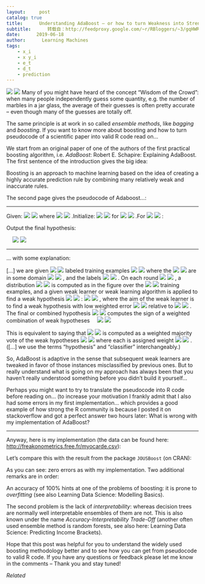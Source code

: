 ```yaml
---
layout:     post
catalog: true
title:      Understanding AdaBoost – or how to turn Weakness into Strength
subtitle:      转载自：http://feedproxy.google.com/~r/RBloggers/~3/gqHWRRXsfTM/
date:      2019-06-18
author:      Learning Machines
tags:
    - x_i
    - x y_i
    - e_t
    - d_t
    - prediction
---
```











![](https://i0.wp.com/blog.ephorie.de/wp-content/uploads/2019/03/rocket-1027577_1280-e1560686292768-223x300.jpg?resize=223%2C300&is-pending-load=1)
![](https://i0.wp.com/blog.ephorie.de/wp-content/uploads/2019/03/rocket-1027577_1280-e1560686292768-223x300.jpg?resize=223%2C300)
Many of you might have heard of the concept “Wisdom of the Crowd”: when many people independently guess some quantity, e.g. the number of marbles in a jar glass, the average of their guesses is often pretty accurate – even though many of the guesses are totally off.

The same principle is at work in so called *ensemble methods*, like *bagging* and *boosting*. If you want to know more about boosting and how to turn pseudocode of a scientific paper into valid R code read on…

We start from an original paper of one of the authors of the first practical boosting algorithm, i.e. *AdaBoost*: Robert E. Schapire: Explaining AdaBoost. The first sentence of the introduction gives the big idea:

> 
Boosting is an approach to machine learning based on the idea of creating a highly accurate prediction rule by combining many relatively weak and inaccurate rules.


The second page gives the pseudocode of Adaboost…:

---

Given: ![](https://i2.wp.com/blog.ephorie.de/wp-content/ql-cache/quicklatex.com-f1c35eedb3386b5eaa8f1bf55355b6da_l3.png?resize=151%2C18&is-pending-load=1)
![](https://i2.wp.com/blog.ephorie.de/wp-content/ql-cache/quicklatex.com-f1c35eedb3386b5eaa8f1bf55355b6da_l3.png?resize=151%2C18)
 where ![](https://i2.wp.com/blog.ephorie.de/wp-content/ql-cache/quicklatex.com-2dde763f22d0ffc125c4fb556c021e72_l3.png?resize=167%2C18&is-pending-load=1)
![](https://i2.wp.com/blog.ephorie.de/wp-content/ql-cache/quicklatex.com-2dde763f22d0ffc125c4fb556c021e72_l3.png?resize=167%2C18)
.Initialize: ![](https://i0.wp.com/blog.ephorie.de/wp-content/ql-cache/quicklatex.com-ee94db9e18023073f2e0429733ac11ab_l3.png?resize=99%2C19&is-pending-load=1)
![](https://i0.wp.com/blog.ephorie.de/wp-content/ql-cache/quicklatex.com-ee94db9e18023073f2e0429733ac11ab_l3.png?resize=99%2C19)
 for ![](https://i1.wp.com/blog.ephorie.de/wp-content/ql-cache/quicklatex.com-cb260f5aacbe308cb892ebdab599f5f6_l3.png?resize=53%2C16&is-pending-load=1)
![](https://i1.wp.com/blog.ephorie.de/wp-content/ql-cache/quicklatex.com-cb260f5aacbe308cb892ebdab599f5f6_l3.png?resize=53%2C16)
.For ![](https://i1.wp.com/blog.ephorie.de/wp-content/ql-cache/quicklatex.com-a3dd9023f7b572ed5500f15b9c91ff95_l3.png?resize=82%2C16&is-pending-load=1)
![](https://i1.wp.com/blog.ephorie.de/wp-content/ql-cache/quicklatex.com-a3dd9023f7b572ed5500f15b9c91ff95_l3.png?resize=82%2C16)
:

Output the final hypothesis: 

     ![](https://i0.wp.com/blog.ephorie.de/wp-content/ql-cache/quicklatex.com-ca2dfcba7a4c7b2afe99072a59fbf53d_l3.png?resize=219%2C54&is-pending-load=1)
![](https://i0.wp.com/blog.ephorie.de/wp-content/ql-cache/quicklatex.com-ca2dfcba7a4c7b2afe99072a59fbf53d_l3.png?resize=219%2C54)


---

… with some explanation:

> 

[…] we are given ![](https://i1.wp.com/blog.ephorie.de/wp-content/ql-cache/quicklatex.com-fdc40b8ad1cdad0aab9d632215459d28_l3.png?resize=15%2C8&is-pending-load=1)
![](https://i1.wp.com/blog.ephorie.de/wp-content/ql-cache/quicklatex.com-fdc40b8ad1cdad0aab9d632215459d28_l3.png?resize=15%2C8)
 labeled training examples ![](https://i2.wp.com/blog.ephorie.de/wp-content/ql-cache/quicklatex.com-f1c35eedb3386b5eaa8f1bf55355b6da_l3.png?resize=151%2C18&is-pending-load=1)
![](https://i2.wp.com/blog.ephorie.de/wp-content/ql-cache/quicklatex.com-f1c35eedb3386b5eaa8f1bf55355b6da_l3.png?resize=151%2C18)
 where the ![](https://i1.wp.com/blog.ephorie.de/wp-content/ql-cache/quicklatex.com-0b54b6650568ca95d4ae3cfe5e89f9d3_l3.png?resize=31%2C17&is-pending-load=1)
![](https://i1.wp.com/blog.ephorie.de/wp-content/ql-cache/quicklatex.com-0b54b6650568ca95d4ae3cfe5e89f9d3_l3.png?resize=31%2C17)
 are in some domain ![](https://i2.wp.com/blog.ephorie.de/wp-content/ql-cache/quicklatex.com-996ff7036e644e89f8ac379fa58d0cf7_l3.png?resize=16%2C12&is-pending-load=1)
![](https://i2.wp.com/blog.ephorie.de/wp-content/ql-cache/quicklatex.com-996ff7036e644e89f8ac379fa58d0cf7_l3.png?resize=16%2C12)
, and the labels ![](https://i0.wp.com/blog.ephorie.de/wp-content/ql-cache/quicklatex.com-1f8f771a98de8c408987cd9e184687d7_l3.png?resize=92%2C18&is-pending-load=1)
![](https://i0.wp.com/blog.ephorie.de/wp-content/ql-cache/quicklatex.com-1f8f771a98de8c408987cd9e184687d7_l3.png?resize=92%2C18)
. On each round ![](https://i0.wp.com/blog.ephorie.de/wp-content/ql-cache/quicklatex.com-4b8df7484826fff43272d1b7cc31c3f5_l3.png?resize=82%2C16&is-pending-load=1)
![](https://i0.wp.com/blog.ephorie.de/wp-content/ql-cache/quicklatex.com-4b8df7484826fff43272d1b7cc31c3f5_l3.png?resize=82%2C16)
, a distribution ![](https://i2.wp.com/blog.ephorie.de/wp-content/ql-cache/quicklatex.com-6c88f6a07cb3cf223b155b019c384592_l3.png?resize=20%2C15&is-pending-load=1)
![](https://i2.wp.com/blog.ephorie.de/wp-content/ql-cache/quicklatex.com-6c88f6a07cb3cf223b155b019c384592_l3.png?resize=20%2C15)
 is computed as in the figure over the ![](https://i1.wp.com/blog.ephorie.de/wp-content/ql-cache/quicklatex.com-fdc40b8ad1cdad0aab9d632215459d28_l3.png?resize=15%2C8&is-pending-load=1)
![](https://i1.wp.com/blog.ephorie.de/wp-content/ql-cache/quicklatex.com-fdc40b8ad1cdad0aab9d632215459d28_l3.png?resize=15%2C8)
 training examples, and a given weak learner or weak learning algorithm is applied to find a weak hypothesis ![](https://i1.wp.com/blog.ephorie.de/wp-content/ql-cache/quicklatex.com-1460891968411a540248b1c6558d1dd4_l3.png?resize=15%2C16&is-pending-load=1)
![](https://i1.wp.com/blog.ephorie.de/wp-content/ql-cache/quicklatex.com-1460891968411a540248b1c6558d1dd4_l3.png?resize=15%2C16)
: ![](https://i0.wp.com/blog.ephorie.de/wp-content/ql-cache/quicklatex.com-22b1ad09354a9d6475b27bb3fbc71144_l3.png?resize=100%2C18&is-pending-load=1)
![](https://i0.wp.com/blog.ephorie.de/wp-content/ql-cache/quicklatex.com-22b1ad09354a9d6475b27bb3fbc71144_l3.png?resize=100%2C18)
, where the aim of the weak learner is to find a weak hypothesis with low weighted error ![](https://i1.wp.com/blog.ephorie.de/wp-content/ql-cache/quicklatex.com-9445c32267183d8928af065a479cb62b_l3.png?resize=12%2C11&is-pending-load=1)
![](https://i1.wp.com/blog.ephorie.de/wp-content/ql-cache/quicklatex.com-9445c32267183d8928af065a479cb62b_l3.png?resize=12%2C11)
 relative to ![](https://i2.wp.com/blog.ephorie.de/wp-content/ql-cache/quicklatex.com-6c88f6a07cb3cf223b155b019c384592_l3.png?resize=20%2C15&is-pending-load=1)
![](https://i2.wp.com/blog.ephorie.de/wp-content/ql-cache/quicklatex.com-6c88f6a07cb3cf223b155b019c384592_l3.png?resize=20%2C15)
. The final or combined hypothesis ![](https://i2.wp.com/blog.ephorie.de/wp-content/ql-cache/quicklatex.com-a7cedbc00aa5531f310166df85e3a9bb_l3.png?resize=16%2C12&is-pending-load=1)
![](https://i2.wp.com/blog.ephorie.de/wp-content/ql-cache/quicklatex.com-a7cedbc00aa5531f310166df85e3a9bb_l3.png?resize=16%2C12)
 computes the sign of a weighted combination of weak hypotheses 
     ![](https://i0.wp.com/blog.ephorie.de/wp-content/ql-cache/quicklatex.com-9bef05a6e19828314f4f05f603a20e16_l3.png?resize=151%2C53&is-pending-load=1)
![](https://i0.wp.com/blog.ephorie.de/wp-content/ql-cache/quicklatex.com-9bef05a6e19828314f4f05f603a20e16_l3.png?resize=151%2C53)

This is equivalent to saying that ![](https://i2.wp.com/blog.ephorie.de/wp-content/ql-cache/quicklatex.com-a7cedbc00aa5531f310166df85e3a9bb_l3.png?resize=16%2C12&is-pending-load=1)
![](https://i2.wp.com/blog.ephorie.de/wp-content/ql-cache/quicklatex.com-a7cedbc00aa5531f310166df85e3a9bb_l3.png?resize=16%2C12)
 is computed as a weighted majority vote of the weak hypotheses ![](https://i1.wp.com/blog.ephorie.de/wp-content/ql-cache/quicklatex.com-1460891968411a540248b1c6558d1dd4_l3.png?resize=15%2C16&is-pending-load=1)
![](https://i1.wp.com/blog.ephorie.de/wp-content/ql-cache/quicklatex.com-1460891968411a540248b1c6558d1dd4_l3.png?resize=15%2C16)
 where each is assigned weight ![](https://i1.wp.com/blog.ephorie.de/wp-content/ql-cache/quicklatex.com-2c27965a8debae7e020ebe55c12b1d7a_l3.png?resize=16%2C11&is-pending-load=1)
![](https://i1.wp.com/blog.ephorie.de/wp-content/ql-cache/quicklatex.com-2c27965a8debae7e020ebe55c12b1d7a_l3.png?resize=16%2C11)
 . ([…] we use the terms “hypothesis” and “classifier” interchangeably.)



So, AdaBoost is adaptive in the sense that subsequent weak learners are tweaked in favor of those instances misclassified by previous ones. But to really understand what is going on my approach has always been that you haven’t really understood something before you didn’t build it yourself… 

Perhaps you might want to try to translate the pseudocode into R code before reading on… (to increase your motivation I frankly admit that I also had some errors in my first implementation… which provides a good example of how strong the R community is because I posted it on stackoverflow and got a perfect answer two hours later: What is wrong with my implementation of AdaBoost?

---

Anyway, here is my implementation (the data can be found here: http://freakonometrics.free.fr/myocarde.csv):

Let’s compare this with the result from the package `JOUSBoost` (on CRAN):

As you can see: zero errors as with my implementation. Two additional remarks are in order:

An accuracy of 100% hints at one of the problems of boosting: it is prone to *overfitting* (see also Learning Data Science: Modelling Basics).

The second problem is the lack of *interpretability*: whereas decision trees are normally well interpretable ensembles of them are not. This is also known under the name *Accuracy-Interpretability Trade-Off* (another often used ensemble method is random forests, see also here: Learning Data Science: Predicting Income Brackets).

Hope that this post was helpful for you to understand the widely used boosting methodology better and to see how you can get from pseudocode to valid R code. If you have any questions or feedback please let me know in the comments – Thank you and stay tuned!


*Related*





